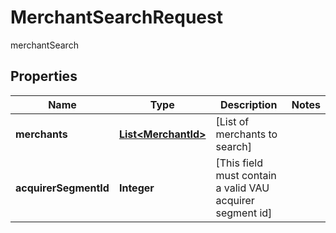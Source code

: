 

# MerchantSearchRequest

merchantSearch

## Properties

| Name | Type | Description | Notes |
|------------ | ------------- | ------------- | -------------|
|**merchants** | [**List&lt;MerchantId&gt;**](MerchantId.md) | [List of merchants to search] |  |
|**acquirerSegmentId** | **Integer** | [This field must contain a valid VAU acquirer segment id] |  |




